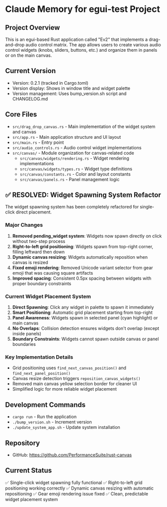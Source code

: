 # Claude Memory for egui-test Project

## Project Overview
This is an egui-based Rust application called "Ev2" that implements a drag-and-drop audio control matrix. The app allows users to create various audio control widgets (knobs, sliders, buttons, etc.) and organize them in panels or on the main canvas.

## Current Version
- Version: 0.2.1 (tracked in Cargo.toml)
- Version display: Shows in window title and widget palette
- Version management: Uses bump_version.sh script and CHANGELOG.md

## Core Files
- `src/drag_drop_canvas.rs` - Main implementation of the widget system and canvas
- `src/app.rs` - Main application structure and UI layout
- `src/main.rs` - Entry point
- `src/audio_controls.rs` - Audio control widget implementations
- `src/canvas/` - Module organization for canvas-related code
  - `src/canvas/widgets/rendering.rs` - Widget rendering implementations
  - `src/canvas/widgets/types.rs` - Widget type definitions
  - `src/canvas/constants.rs` - Color and layout constants
  - `src/canvas/panels.rs` - Panel management logic

## ✅ RESOLVED: Widget Spawning System Refactor
The widget spawning system has been completely refactored for single-click direct placement.

### Major Changes
1. **Removed pending_widget system**: Widgets now spawn directly on click without two-step process
2. **Right-to-left grid positioning**: Widgets spawn from top-right corner, filling leftward then down
3. **Dynamic canvas resizing**: Widgets automatically reposition when canvas is resized
4. **Fixed emoji rendering**: Removed Unicode variant selector from gear emoji that was causing square artifacts
5. **Improved spacing**: Consistent 0.5px spacing between widgets with proper boundary constraints

### Current Widget Placement System
1. **Direct Spawning**: Click any widget in palette to spawn it immediately
2. **Smart Positioning**: Automatic grid placement starting from top-right
3. **Panel Awareness**: Widgets spawn in selected panel (cyan highlight) or main canvas
4. **No Overlaps**: Collision detection ensures widgets don't overlap (except inside panels)
5. **Boundary Constraints**: Widgets cannot spawn outside canvas or panel boundaries

### Key Implementation Details
- Grid positioning uses `find_next_canvas_position()` and `find_next_panel_position()`
- Canvas resize detection triggers `reposition_canvas_widgets()`
- Removed main canvas yellow selection border for cleaner UI
- Simplified logic for more reliable widget placement

## Development Commands
- `cargo run` - Run the application
- `./bump_version.sh` - Increment version
- `./update_system_app.sh` - Update system installation

## Repository
- GitHub: https://github.com/PerformanceSuite/rust-canvas

## Current Status
✅ Single-click widget spawning fully functional
✅ Right-to-left grid positioning working correctly
✅ Dynamic canvas resizing with automatic repositioning
✅ Gear emoji rendering issue fixed
✅ Clean, predictable widget placement system